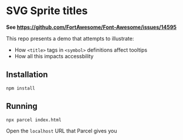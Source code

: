 # SVG Sprite titles

**See https://github.com/FortAwesome/Font-Awesome/issues/14595**

This repo presents a demo that attempts to illustrate:

- How `<title>` tags in `<symbol>` definitions affect tooltips
- How all this impacts accessbility

## Installation

```
npm install
```

## Running

```
npx parcel index.html
```

Open the `localhost` URL that Parcel gives you
